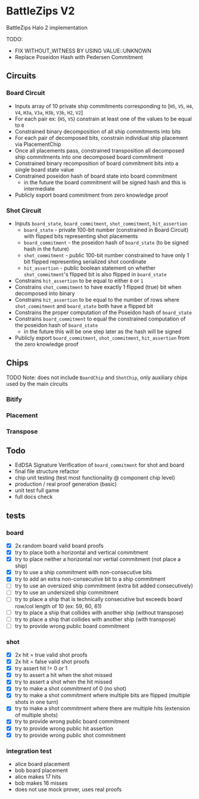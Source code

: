 # BattleZips V2
BattleZips Halo 2 implementation

TODO: 
  - FIX WITHOUT_WITNESS BY USING VALUE::UNKNOWN
  - Replace Poseidon Hash with Pedersen Commitment

## Circuits

### Board Circuit
  - Inputs array of 10 private ship commitments corresponding to [`H5`, `V5`, `H4`, `V4`, `H3a`, `V3a`, `H3b`, `V3b`, `H2`, `V2`]
  - For each pair ex: (`H5`, `V5`) constrain at least one of the values to be equal to `0`
  - Constrained binary decomposition of all ship commitments into bits
  - For each pair of decomposed bits, constrain individual ship placement via PlacementChip
  - Once all placements pass, constrained transposition all decomposed ship commitments into one decomposed board commitment
  - Constrained binary recomposition of board commitment bits into a single board state value
  - Constrained poseidon hash of board state into board commitment
    - in the future the board commitment will be signed hash and this is intermediate
  - Publicly export board commitment from zero knowledge proof

### Shot Circuit
  - Inputs `board_state`, `board_commitment`, `shot_commitment`, `hit_assertion`
     - `board_state` - private 100-bit number (constrained in Board Circuit) with flipped bits representing shot placements
     - `board_commitment` - the poseidon hash of `board_state` (to be signed hash in the future)
     - `shot_commitment` - public 100-bit number constrained to have only 1 bit flipped representing serialized shot coordinate
     - `hit_assertion` - public boolean statement on whether `shot_commitment`'s flipped bit is also flipped in `board_state`
  - Constrains `hit_assertion` to be equal to either `0` or `1`
  - Constrains `shot_commitment` to have exactly 1 flipped (true) bit when decomposed into binary
  - Constrains `hit_assertion` to be equal to the number of rows where `shot_commitment` and `board_state` both have a flipped bit
  - Constrains the proper computation of the Poseidon hash of `board_state`
  - Constrains `board_commitment` to equal the constrained computation of the poseidon hash of `board_state`
    - in the future this will be one step later as the hash will be signed
  - Publicly export `board_commitment`, `shot_commitment`, `hit_assertion` from the zero knowledge proof

## Chips
TODO
Note: does not include `BoardChip` and `ShotChip`, only auxiliary chips used by the main circuits

### Bitify

### Placement

### Transpose

## Todo
 - EdDSA Signature Verification of `board_commitment` for shot and board
 - final file structure refactor
 - chip unit testing (test most functionality @ component chip level)
 - production / real proof generation (basic)
 - unit test full game
 - full docs check


## tests

### board
 - [x] 2x random board valid board proofs
 - [x] try to place both a horizontal and vertical commitment
 - [x] try to place neither a horizontal nor vertial commitment (not place a ship)
 - [x] try to use a ship commitment with non-consecutive bits
 - [x] try to add an extra non-consecutive bit to a ship commitment
 - [ ] try to use an oversized ship commitment (extra bit added consecutively)
 - [ ] try to use an undersized ship commitment
 - [ ] try to place a ship that is technically consecutive but exceeds board row/col length of 10 (ex: 59, 60, 61)
 - [ ] try to place a ship that collides with another ship (without transpose)
 - [ ] try to place a ship that collides with another ship (with transpose)
 - [ ] try to provide wrong public board commitment

### shot
 - [x] 2x hit = true valid shot proofs
 - [x] 2x hit = false valid shot proofs
 - [x] try assert hit != 0 or 1
 - [x] try to assert a hit when the shot missed
 - [x] try to assert a shot when the hit missed
 - [x] try to make a shot commitment of 0 (no shot)
 - [x] try to make a shot commitment where multiple bits are flipped (multiple shots in one turn)
 - [x] try to make a shot commitment where there are multiple hits (extension of multiple shots)
 - [x] try to provide wrong public board commitment
 - [x] try to provide wrong public hit assertion
 - [x] try to provide wrong public shot commitment

### integration test
 - alice board placement
 - bob board placement
 - alice makes 17 hits
 - bob makes 16 misses
 - does not use mock prover, uses real proofs
